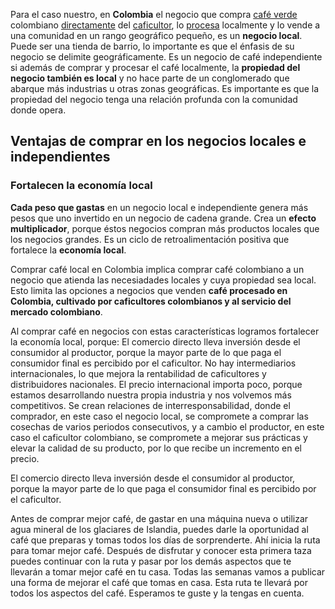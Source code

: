 



Para el caso nuestro, en **Colombia** el negocio que compra [café verde](/vocabulario/vocabulario.html) colombiano [directamente](/vocabulario/vocabulario.html) del [caficultor](/vocabulario/vocabulario.html), lo [procesa](/vocabulario/vocabulari.html) localmente y lo vende a una comunidad en un rango geográfico pequeño, es un **negocio local**. Puede ser una tienda de barrio, lo importante es que el énfasis de su negocio se delimite geográficamente. Es un negocio de café independiente si además de comprar y procesar el café localmente, la **propiedad del negocio también es local** y no hace parte de un conglomerado que abarque más industrias u otras zonas geográficas. Es importante es que la propiedad del negocio tenga una relación profunda con la comunidad donde opera.

## Ventajas de comprar en los negocios locales e independientes

### Fortalecen la economía local

**Cada peso que gastas** en un negocio local e independiente genera más pesos que uno invertido en un negocio de cadena grande. Crea un **efecto multiplicador**, porque éstos negocios compran más productos locales que los negocios grandes. Es un ciclo de retroalimentación positiva que fortalece la **economía local**.

Comprar café local en Colombia implica comprar café colombiano a un negocio que atienda las necesiadades locales y cuya propiedad sea local. Esto limita las opciones a negocios que venden **café procesado en Colombia, cultivado por caficultores colombianos y al servicio del mercado colombiano**.

Al comprar café en negocios con estas características logramos fortalecer la economía local, porque:
El comercio directo lleva inversión desde el consumidor al productor, porque la mayor parte de lo que paga el consumidor final es percibido por el caficultor. No hay intermediarios internacionales, lo que mejora la rentabilidad de caficultores y distribuidores nacionales. El precio internacional importa poco, porque estamos desarrollando nuestra propia industria y nos volvemos más competitivos. Se crean relaciones de interresponsabilidad, donde el comprador, en este caso el negocio local, se compromete a comprar las cosechas de varios periodos consecutivos, y a cambio el productor, en este caso el caficultor colombiano, se compromete a mejorar sus prácticas y elevar la calidad de su producto, por lo que recibe un incremento en el precio.

El comercio directo lleva inversión desde el consumidor al productor, porque la mayor parte de lo que paga el consumidor final es percibido por el caficultor.

Antes de comprar mejor café, de gastar en una máquina nueva o utilizar agua mineral de los glaciares de Islandia, puedes darle la oportunidad al café que preparas y tomas todos los días de sorprenderte. Ahí inicia la ruta para tomar mejor café.
Después de disfrutar y conocer esta primera taza puedes continuar con la ruta y pasar por los demás aspectos que te llevarán a tomar mejor café en tu casa. Todas las semanas vamos a publicar una forma de mejorar el café que tomas en casa. Esta ruta te llevará por todos los aspectos del café. Esperamos te guste y la tengas en cuenta.